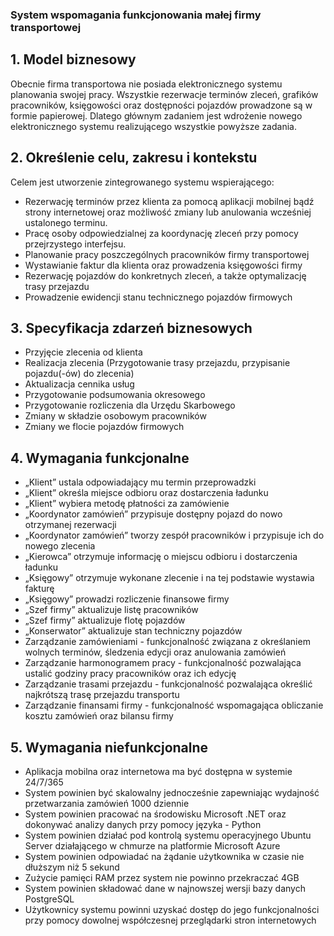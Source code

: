 ### System wspomagania funkcjonowania małej firmy transportowej

## 1. Model biznesowy
Obecnie firma transportowa nie posiada elektronicznego systemu planowania 
swojej pracy. Wszystkie rezerwacje terminów zleceń, grafików pracowników, księgowości oraz dostępności pojazdów prowadzone są w formie papierowej. Dlatego głównym  zadaniem jest wdrożenie nowego elektronicznego systemu realizującego wszystkie powyższe zadania.

## 2. Określenie celu, zakresu i kontekstu
Celem jest utworzenie zintegrowanego systemu wspierającego:
- Rezerwację terminów przez klienta za pomocą aplikacji mobilnej bądź strony internetowej oraz możliwość zmiany lub anulowania wcześniej ustalonego terminu.
- Pracę osoby odpowiedzialnej za koordynację zleceń przy pomocy przejrzystego interfejsu.
- Planowanie pracy poszczególnych pracowników firmy transportowej
- Wystawianie faktur dla klienta oraz prowadzenia księgowości firmy
- Rezerwację pojazdów do konkretnych zleceń, a także optymalizację trasy przejazdu
- Prowadzenie ewidencji stanu technicznego pojazdów firmowych
	
## 3. Specyfikacja zdarzeń biznesowych
- Przyjęcie zlecenia od klienta
- Realizacja zlecenia (Przygotowanie trasy przejazdu, przypisanie pojazdu(-ów) do zlecenia)
- Aktualizacja cennika usług
- Przygotowanie podsumowania okresowego
- Przygotowanie rozliczenia dla Urzędu Skarbowego
- Zmiany w składzie osobowym pracowników
- Zmiany we flocie pojazdów firmowych

## 4. Wymagania funkcjonalne
- „Klient” ustala odpowiadający mu termin przeprowadzki
- „Klient” określa miejsce odbioru oraz dostarczenia ładunku
- „Klient” wybiera metodę płatności za zamówienie
- „Koordynator zamówień” przypisuje dostępny pojazd do nowo otrzymanej rezerwacji
- „Koordynator zamówień” tworzy zespół pracowników i przypisuje ich do nowego zlecenia
- „Kierowca” otrzymuje informację o miejscu odbioru i dostarczenia ładunku
- „Księgowy” otrzymuje wykonane zlecenie i na tej podstawie wystawia fakturę
- „Księgowy” prowadzi rozliczenie finansowe firmy
- „Szef firmy” aktualizuje listę pracowników
- „Szef firmy” aktualizuje flotę pojazdów
- „Konserwator” aktualizuje stan techniczny pojazdów
- Zarządzanie zamówieniami - funkcjonalność związana z określaniem wolnych terminów, śledzenia edycji oraz anulowania zamówień
- Zarządzanie harmonogramem pracy - funkcjonalność pozwalająca ustalić godziny pracy pracowników oraz ich edycję
- Zarządzanie trasami przejazdu - funkcjonalność pozwalająca określić najkrótszą trasę przejazdu transportu
- Zarządzanie finansami firmy - funkcjonalność wspomagająca obliczanie kosztu zamówień oraz bilansu firmy

## 5. Wymagania niefunkcjonalne
- Aplikacja mobilna oraz internetowa ma być dostępna w systemie 24/7/365
- System powinien być skalowalny jednocześnie zapewniając wydajność przetwarzania zamówień 1000 dziennie
- System powinien pracować na środowisku Microsoft .NET oraz dokonywać analizy danych przy pomocy języka - Python
- System powinien działać pod kontrolą systemu operacyjnego Ubuntu Server działającego w chmurze na platformie Microsoft Azure
- System powinien odpowiadać na żądanie użytkownika w czasie nie dłuższym niż 5 sekund
- Zużycie pamięci RAM przez system nie powinno przekraczać 4GB
- System powinien składować dane w najnowszej wersji bazy danych PostgreSQL
- Użytkownicy systemu powinni uzyskać dostęp do jego funkcjonalności przy pomocy dowolnej współczesnej przeglądarki stron internetowych
